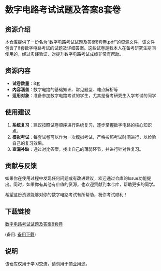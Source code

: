 # 数字电路考试试题及答案8套卷

## 资源介绍

本仓库提供了一份名为“数字电路考试试题及答案8套卷.pdf”的资源文件，该文件包含了8套数字电路考试的试题及详细答案。这些试卷是我本人在备考研究生期间使用的，经过实践验证，对提升数字电路考试成绩非常有帮助。

## 资源内容

- **试卷数量**：8套
- **内容涵盖**：数字电路的基础知识、常见题型、难点解析等
- **适用对象**：准备参加数字电路考试的学生，尤其是备考研究生入学考试的同学

## 使用建议

1. **系统复习**：建议按照试卷顺序进行系统复习，逐步掌握数字电路的核心知识点。
2. **模拟考试**：每套试卷可以作为一次模拟考试，严格按照考试时间进行，以检验自己的复习效果。
3. **查漏补缺**：通过对比答案，找出自己的薄弱环节，并进行针对性复习。

## 贡献与反馈

如果你在使用过程中发现任何问题或有改进建议，欢迎通过仓库的Issue功能提出。同时，如果你有其他有价值的资源，也欢迎贡献到本仓库，帮助更多的同学。

希望这份资源能够对你的数字电路考试有所帮助，祝你考试顺利！

## 下载链接
[数字电路考试试题及答案8套卷](https://pan.quark.cn/s/fef86f137d6a) 

(备用: [备用下载](https://pan.baidu.com/s/1fJbA5pYo1i_sok7rOLv5Wg?pwd=1234))

## 说明

该仓库仅用于学习交流，请勿用于商业用途。
